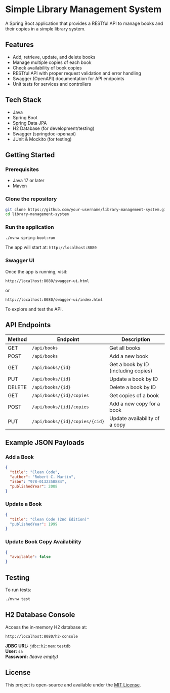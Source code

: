 # Simple Library Management System

A Spring Boot application that provides a RESTful API to manage books and their copies in a simple library system.

## Features

- Add, retrieve, update, and delete books
- Manage multiple copies of each book
- Check availability of book copies
- RESTful API with proper request validation and error handling
- Swagger (OpenAPI) documentation for API endpoints
- Unit tests for services and controllers

## Tech Stack

- Java
- Spring Boot
- Spring Data JPA
- H2 Database (for development/testing)
- Swagger (springdoc-openapi)
- JUnit & Mockito (for testing)

## Getting Started

### Prerequisites

- Java 17 or later
- Maven

### Clone the repository

```bash
git clone https://github.com/your-username/library-management-system.git
cd library-management-system
```

### Run the application

```bash
./mvnw spring-boot:run
```

The app will start at: `http://localhost:8080`

### Swagger UI

Once the app is running, visit:

```
http://localhost:8080/swagger-ui.html
```

or

```
http://localhost:8080/swagger-ui/index.html
```

To explore and test the API.

## API Endpoints

| Method | Endpoint                        | Description                         |
|--------|----------------------------------|-------------------------------------|
| GET    | `/api/books`                    | Get all books                       |
| POST   | `/api/books`                    | Add a new book                      |
| GET    | `/api/books/{id}`              | Get a book by ID (including copies) |
| PUT    | `/api/books/{id}`              | Update a book by ID                 |
| DELETE | `/api/books/{id}`              | Delete a book by ID                 |
| GET    | `/api/books/{id}/copies`       | Get copies of a book                |
| POST   | `/api/books/{id}/copies`       | Add a new copy for a book           |
| PUT    | `/api/books/{id}/copies/{cid}` | Update availability of a copy       |

## Example JSON Payloads

### Add a Book

```json
{
  "title": "Clean Code",
  "author": "Robert C. Martin",
  "isbn": "978-0132350884",
  "publishedYear": 2008
}
```

### Update a Book

```json
{
  "title": "Clean Code (2nd Edition)"
  "publishedYear": 1999
}
```

### Update Book Copy Availability

```json
{
  "available": false
}
```

## Testing

To run tests:

```bash
./mvnw test
```

## H2 Database Console

Access the in-memory H2 database at:

```
http://localhost:8080/h2-console
```

**JDBC URL:** `jdbc:h2:mem:testdb`  
**User:** `sa`  
**Password:** *(leave empty)*

## License

This project is open-source and available under the [MIT License](LICENSE).
